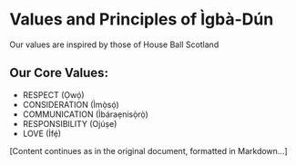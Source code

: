 # Values and Principles of Ìgbà-Dún

Our values are inspired by those of House Ball Scotland

## Our Core Values:

- RESPECT (Ọwọ́)
- CONSIDERATION (Ìmọ̀sọ́)
- COMMUNICATION (Ìbáraẹnisọ̀rọ̀)
- RESPONSIBILITY (Ojúṣe)
- LOVE (Ìfẹ́)

[Content continues as in the original document, formatted in Markdown...]